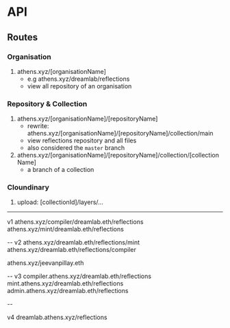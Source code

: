 # API

## Routes

### Organisation

1. athens.xyz/[organisationName]
   - e.g athens.xyz/dreamlab/reflections
   - view all repository of an organisation

### Repository & Collection

1. athens.xyz/[organisationName]/[repositoryName]
   - rewrite: athens.xyz/[organisationName]/[repositoryName]/collection/main
   - view reflections repository and all files
   - also considered the `master` branch
2. athens.xyz/[organisationName]/[repositoryName]/collection/[collectionName]
   - a branch of a collection

### Cloundinary

1. upload: [collectionId]/layers/...

---

v1
athens.xyz/compiler/dreamlab.eth/reflections
athens.xyz/mint/dreamlab.eth/reflections

--
v2
athens.xyz/dreamlab.eth/reflections/mint
athens.xyz/dreamlab.eth/reflections/compiler

athens.xyz/jeevanpillay.eth

--
v3
compiler.athens.xyz/dreamlab.eth/reflections
mint.athens.xyz/dreamlab.eth/reflections
admin.athens.xyz/dreamlab.eth/reflections

--

v4
dreamlab.athens.xyz/reflections
